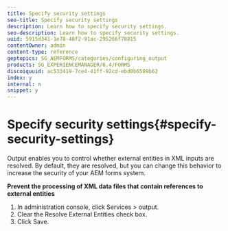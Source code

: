 ```yaml
---
title: Specify security settings
seo-title: Specify security settings
description: Learn how to specify security settings.
seo-description: Learn how to specify security settings.
uuid: 5915d341-1e78-48f2-91ac-295266f78815
contentOwner: admin
content-type: reference
geptopics: SG_AEMFORMS/categories/configuring_output
products: SG_EXPERIENCEMANAGER/6.4/FORMS
discoiquuid: ac533419-7ce4-41ff-92cd-ebd0b6509b62
index: y
internal: n
snippet: y
---
```


# Specify security settings{#specify-security-settings}

Output enables you to control whether external entities in XML inputs are resolved. By default, they are resolved, but you can change this behavior to increase the security of your AEM forms system.

**Prevent the processing of XML data files that contain references to external entities**

1. In administration console, click Services &gt; output.
1. Clear the Resolve External Entities check box.
1. Click Save.

